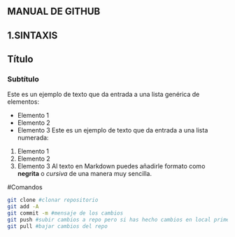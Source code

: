 ## MANUAL DE GITHUB

## 1.SINTAXIS 
## Título
### Subtítulo
Este es un ejemplo de texto que da entrada a una lista genérica de elementos:
- Elemento 1
- Elemento 2
- Elemento 3
Este es un ejemplo de texto que da entrada a una lista numerada:
1. Elemento 1
2. Elemento 2
3. Elemento 3
Al texto en Markdown puedes añadirle formato como **negrita** o *cursiva* de una manera muy sencilla.

#Comandos
```bash
git clone #clonar repositorio
git add -A
git commit -m #mensaje de los cambios
git push #subir cambios a repo pero si has hecho cambios en local primero guardar
git pull #bajar cambios del repo 
```
